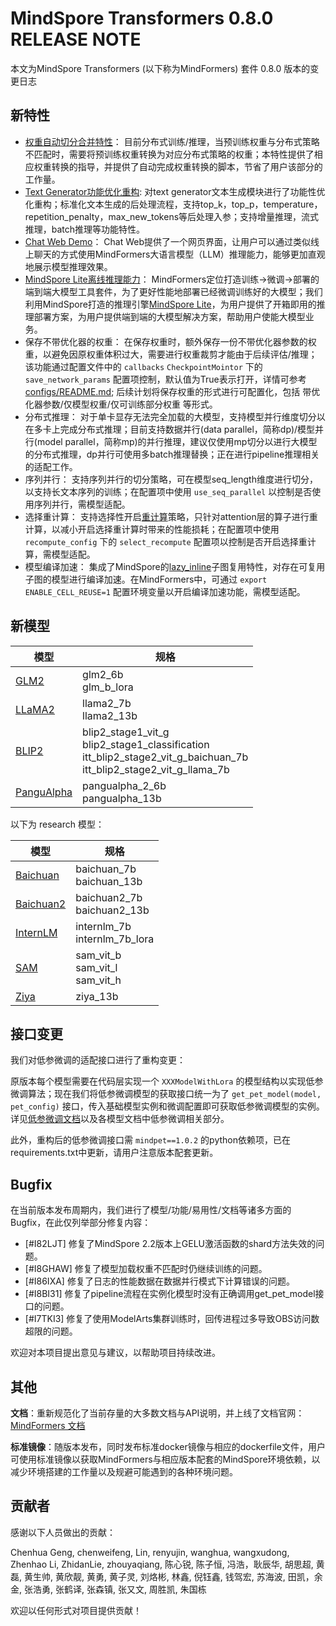 # MindSpore Transformers 0.8.0 RELEASE NOTE

本文为MindSpore Transformers (以下称为MindFormers) 套件 0.8.0 版本的变更日志

## 新特性

- [权重自动切分合并特性](./feature_cards/Transform_Ckpt.md)：
    目前分布式训练/推理，当预训练权重与分布式策略不匹配时，需要将预训练权重转换为对应分布式策略的权重；本特性提供了相应权重转换的指导，并提供了自动完成权重转换的脚本，节省了用户该部分的工作量。
- [Text Generator功能优化重构](./feature_cards/Text_Generator.md):
    对text generator文本生成模块进行了功能性优化重构；标准化文本生成的后处理流程，支持top_k，top_p，temperature，repetition_penalty，max_new_tokens等后处理入参；支持增量推理，流式推理，batch推理等功能特性。
- [Chat Web Demo](./feature_cards/Chat_Web.md)：
    Chat Web提供了一个网页界面，让用户可以通过类似线上聊天的方式使用MindFormers大语言模型（LLM）推理能力，能够更加直观地展示模型推理效果。
- [MindSpore Lite离线推理能力](./feature_cards/Inference.md)：
    MindFormers定位打造训练->微调->部署的端到端大模型工具套件，为了更好性能地部署已经微调训练好的大模型；我们利用MindSpore打造的推理引擎[MindSpore Lite](https://www.mindspore.cn/lite)，为用户提供了开箱即用的推理部署方案，为用户提供端到端的大模型解决方案，帮助用户使能大模型业务。
- 保存不带优化器的权重：
    在保存权重时，额外保存一份不带优化器参数的权重，以避免因原权重体积过大，需要进行权重裁剪才能由于后续评估/推理；该功能通过配置文件中的 `callbacks` `CheckpointMointor` 下的 `save_network_params` 配置项控制，默认值为True表示打开，详情可参考[configs/README.md](https://gitee.com/mindspore/mindformers/blob/r0.8/configs/README.md);
    后续计划将保存权重的形式进行可配置化，包括 带优化器参数/仅模型权重/仅可训练部分权重  等形式。
- 分布式推理：
    对于单卡显存无法完全加载的大模型，支持模型并行维度切分以在多卡上完成分布式推理；目前支持数据并行(data parallel，简称dp)/模型并行(model parallel，简称mp)的并行推理，建议仅使用mp切分以进行大模型的分布式推理，dp并行可使用多batch推理替换；正在进行pipeline推理相关的适配工作。
- 序列并行：
    支持序列并行的切分策略，可在模型seq_length维度进行切分，以支持长文本序列的训练；在配置项中使用 `use_seq_parallel` 以控制是否使用序列并行，需模型适配。
- 选择重计算：
    支持选择性开启[重计算](https://www.mindspore.cn/docs/zh-CN/r2.2/api_python/nn/mindspore.nn.Cell.html#mindspore.nn.Cell.recompute)策略，只针对attention层的算子进行重计算，以减小开启选择重计算时带来的性能损耗；在配置项中使用 `recompute_config` 下的 `select_recompute` 配置项以控制是否开启选择重计算，需模型适配。
- 模型编译加速：
    集成了MindSpore的[lazy_inline](https://www.mindspore.cn/docs/zh-CN/r2.2/api_python/mindspore/mindspore.lazy_inline.html)子图复用特性，对存在可复用子图的模型进行编译加速。在MindFormers中，可通过 `export ENABLE_CELL_REUSE=1` 配置环境变量以开启编译加速功能，需模型适配。

## 新模型

| 模型                                      | 规格                                                                                                                          |
| ----------------------------------------- | ----------------------------------------------------------------------------------------------------------------------------- |
| [GLM2](./model_cards/glm2.md)             | glm2_6b<br/>glm_b_lora                                                                                                        |
| [LLaMA2](./model_cards/llama2.md)         | llama2_7b<br/>llama2_13b                                                                                                      |
| [BLIP2](./model_cards/blip2.md)           | blip2_stage1_vit_g<br/>blip2_stage1_classification<br/>itt_blip2_stage2_vit_g_baichuan_7b<br/>itt_blip2_stage2_vit_g_llama_7b |
| [PanguAlpha](./model_cards/pangualpha.md) | pangualpha_2_6b<br/>pangualpha_13b                                                                                            |

以下为 research 模型：

| 模型                                             | 规格                                  |
| ------------------------------------------------ | ------------------------------------- |
| [Baichuan](../research/baichuan/baichuan.md)     | baichuan_7b<br/>baichuan_13b          |
| [Baichuan2](../research/baichuan2/baichuan2.md)  | baichuan2_7b<br/>baichuan2_13b        |
| [InternLM](../research/internlm/internlm.md)     | internlm_7b<br/>internlm_7b_lora      |
| [SAM](../research/sam/Segment_Anything_Model.md) | sam_vit_b<br/>sam_vit_l<br/>sam_vit_h |
| [Ziya](../research/ziya/ziya.md)                 | ziya_13b                              |

## 接口变更

我们对低参微调的适配接口进行了重构变更：

原版本每个模型需要在代码层实现一个 `XXXModelWithLora` 的模型结构以实现低参微调算法；现在我们将低参微调模型的获取接口统一为了 `get_pet_model(model, pet_config)` 接口，传入基础模型实例和微调配置即可获取低参微调模型的实例。详见[低参微调文档](./feature_cards/Pet_Tuners.md)以及各模型文档中低参微调相关部分。

此外，重构后的低参微调接口需 `mindpet==1.0.2` 的python依赖项，已在requirements.txt中更新，请用户注意版本配套更新。

## Bugfix

在当前版本发布周期内，我们进行了模型/功能/易用性/文档等诸多方面的Bugfix，在此仅列举部分修复内容：

- [#I82LJT] 修复了MindSpore 2.2版本上GELU激活函数的shard方法失效的问题。
- [#I8GHAW] 修复了模型加载权重不匹配时仍继续训练的问题。
- [#I86IXA] 修复了日志的性能数据在数据并行模式下计算错误的问题。
- [#I8BI31] 修复了pipeline流程在实例化模型时没有正确调用get_pet_model接口的问题。
- [#I7TKI3] 修复了使用ModelArts集群训练时，回传进程过多导致OBS访问数超限的问题。

欢迎对本项目提出意见与建议，以帮助项目持续改进。

## 其他

**文档**：重新规范化了当前存量的大多数文档与API说明，并上线了文档官网：[MindFormers 文档](https://mindformers.readthedocs.io/zh_CN/r0.8/)

**标准镜像**：随版本发布，同时发布标准docker镜像与相应的dockerfile文件，用户可使用标准镜像以获取MindFormers与相应版本配套的MindSpore环境依赖，以减少环境搭建的工作量以及规避可能遇到的各种环境问题。

## 贡献者

感谢以下人员做出的贡献：

Chenhua Geng, chenweifeng, Lin, renyujin, wanghua, wangxudong, Zhenhao Li, ZhidanLie, zhouyaqiang, 陈心锐, 陈子恒, 冯浩，耿辰华, 胡思超, 黄磊, 黄生帅, 黄欣靓, 黄勇, 黄子灵, 刘烙彬, 林鑫, 倪钰鑫, 钱驾宏, 苏海波, 田凯，余金, 张浩勇, 张鹤译, 张森镇, 张又文, 周胜凯, 朱国栋

欢迎以任何形式对项目提供贡献！
